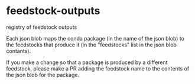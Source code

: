 # feedstock-outputs

registry of feedstock outputs

Each json blob maps the conda package (in the name of the json blob) to the feedstocks that produce it (in the "feedstocks" list in the json blob contants). 

If you make a change so that a package is produced by a different feedstock, please make a PR adding the feedstock name to the contents of the json blob for the package.

